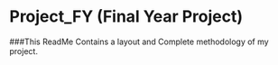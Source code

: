 # Project_FY (Final Year Project)
###This ReadMe Contains a layout and Complete methodology of my project.
